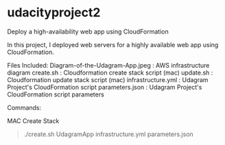 # udacityproject2
Deploy a high-availability web app using CloudFormation

In this project, I deployed web servers for a highly available web app using CloudFormation.

Files Included:
Diagram-of-the-Udagram-App.jpeg : AWS infrastructure diagram
create.sh : Cloudformation create stack script (mac)
update.sh : Cloudformation update stack script (mac)
infrastructure.yml : Udagram Project's CloudFormation script
parameters.json : Udagram Project's CloudFormation script parameters

Commands:

MAC
Create Stack
> ./create.sh UdagramApp infrastructure.yml parameters.json



